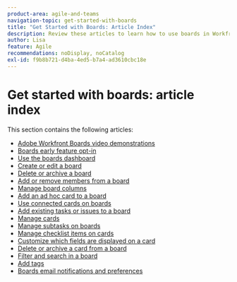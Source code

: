 ```yaml
---
product-area: agile-and-teams
navigation-topic: get-started-with-boards
title: "Get Started with Boards: Article Index"
description: Review these articles to learn how to use boards in Workfront.
author: Lisa
feature: Agile
recommendations: noDisplay, noCatalog
exl-id: f9b8b721-d4ba-4ed5-b7a4-ad3610cbc18e
---
```

# Get started with boards: article index

<!-- Audited: 12/2023 -->

This section contains the following articles:

* [Adobe Workfront Boards video demonstrations](/help/quicksilver/agile/get-started-with-boards/boards-video-demonstrations.md)
* [Boards early feature opt-in](../../agile/get-started-with-boards/boards-early-feature-opt-in.md)
* [Use the boards dashboard](../../agile/get-started-with-boards/use-boards-page.md)
* [Create or edit a board](../../agile/get-started-with-boards/create-edit-board.md)
* [Delete or archive a board](/help/quicksilver/agile/get-started-with-boards/delete-archive-board.md)
* [Add or remove members from a board](../../agile/get-started-with-boards/add-members-to-board.md)
* [Manage board columns](../../agile/get-started-with-boards/manage-board-columns.md)
* [Add an ad hoc card to a board](../../agile/get-started-with-boards/add-card-to-board.md)
* [Use connected cards on boards](/help/quicksilver/agile/get-started-with-boards/connected-cards.md)
* [Add existing tasks or issues to a board](/help/quicksilver/agile/get-started-with-boards/add-card-from-list-to-board.md)
* [Manage cards](../../agile/get-started-with-boards/move-board-items.md)
* [Manage subtasks on boards](/help/quicksilver/agile/get-started-with-boards/manage-subtasks-on-boards.md)
* [Manage checklist items on cards](/help/quicksilver/agile/get-started-with-boards/manage-checklist-items.md)
* [Customize which fields are displayed on a card](/help/quicksilver/agile/get-started-with-boards/customize-fields-on-card.md)
* [Delete or archive a card from a board](../../agile/get-started-with-boards/delete-board-items.md)
* [Filter and search in a board](../../agile/get-started-with-boards/filter-search-in-board.md)
* [Add tags](../../agile/get-started-with-boards/add-tags.md)
* [Boards email notifications and preferences](/help/quicksilver/agile/get-started-with-boards/boards-emails.md)
